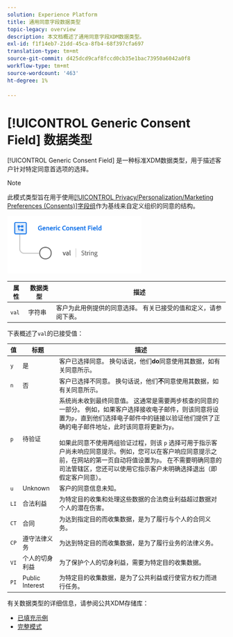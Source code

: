 ```yaml
---
solution: Experience Platform
title: 通用同意字段数据类型
topic-legacy: overview
description: 本文档概述了通用同意字段XDM数据类型。
exl-id: f1f14eb7-21dd-45ca-8fb4-68f397cfa697
translation-type: tm+mt
source-git-commit: d425dcd9caf8fccd0cb35e1bac73950a6042a0f8
workflow-type: tm+mt
source-wordcount: '463'
ht-degree: 1%

---
```


# [!UICONTROL Generic Consent Field] 数据类型

[!UICONTROL Generic Consent Field] 是一种标准XDM数据类型，用于描述客户针对特定同意首选项的选择。

>[!NOTE]
>
>此模式类型旨在用于使用[[!UICONTROL Privacy/Personalization/Marketing Preferences (Consents)]字段组](../field-groups/profile/consents.md)作为基线来自定义组织的同意的结构。

![](../images/data-types/consent-field.png)

| 属性 | 数据类型 | 描述 |
| --- | --- | --- |
| `val` | 字符串 | 客户为此用例提供的同意选择。 有关已接受的值和定义，请参阅下表。 |

下表概述了`val`的已接受值：

| 值 | 标题 | 描述 |
| --- | --- | --- |
| `y` | 是 | 客户已选择同意。 换句话说，他们&#x200B;**do**&#x200B;同意使用其数据，如有关同意所示。 |
| `n` | 否 | 客户已选择不同意。 换句话说，他们&#x200B;**不**&#x200B;同意使用其数据，如有关同意所示。 |
| `p` | 待验证 | 系统尚未收到最终同意值。 这通常是需要两步核查的同意的一部分。 例如，如果客户选择接收电子邮件，则该同意将设置为`p`，直到他们选择电子邮件中的链接以验证他们提供了正确的电子邮件地址，此时该同意将更新为`y`。<br><br>如果此同意不使用两组验证过程，则该 `p` 选择可用于指示客户尚未响应同意提示。例如，您可以在客户响应同意提示之前，在网站的第一页自动将值设置为`p`。 在不需要明确同意的司法管辖区，您还可以使用它指示客户未明确选择退出（即假定客户同意）。 |
| `u` | Unknown | 客户的同意信息未知。 |
| `LI` | 合法利益 | 为特定目的收集和处理这些数据的合法商业利益超过数据对个人的潜在伤害。 |
| `CT` | 合同 | 为达到指定目的而收集数据，是为了履行与个人的合同义务。 |
| `CP` | 遵守法律义务 | 为达到特定目的而收集数据，是为了履行业务的法律义务。 |
| `VI` | 个人的切身利益 | 为了保护个人的切身利益，需要为特定目的收集数据。 |
| `PI` | Public Interest | 为特定目的收集数据，是为了公共利益或行使官方权力而进行任务。 |

有关数据类型的详细信息，请参阅公共XDM存储库：

* [已填充示例](https://github.com/adobe/xdm/blob/master/components/datatypes/consent/consent-field.example.1.json)
* [完整模式](https://github.com/adobe/xdm/blob/master/components/datatypes/consent/consent-field.schema.json)
